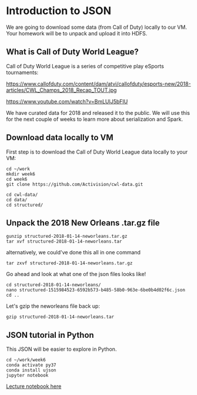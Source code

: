 # Introduction to JSON

We are going to download some data (from Call of Duty) locally to our VM.  Your homework will be to
unpack and upload it into HDFS.


## What is Call of Duty World League?

Call of Duty World League is a series of competitive play eSports tournaments:

https://www.callofduty.com/content/dam/atvi/callofduty/esports-new/2018-articles/CWL_Champs_2018_Recap_TOUT.jpg

https://www.youtube.com/watch?v=BmLUlJ5bFIU

We have curated data for 2018 and released it to the public.  We will use this for the next couple of
weeks to learn more about serialization and Spark.


## Download data locally to VM

First step is to download the Call of Duty World League data locally to your VM:
```
cd ~/work
mkdir week6
cd week6
git clone https://github.com/Activision/cwl-data.git
```

```
cd cwl-data/
cd data/
cd structured/
```

## Unpack the 2018 New Orleans .tar.gz file

```
gunzip structured-2018-01-14-neworleans.tar.gz
tar xvf structured-2018-01-14-neworleans.tar
```
alternatively, we could've done this all in one command
```
tar zxvf structured-2018-01-14-neworleans.tar.gz
```
Go ahead and look at what one of the json files looks like!
```
cd structured-2018-01-14-neworleans/
nano structured-1515984523-6592b573-b485-58b0-963e-6be0b4d02f6c.json
cd ..
```
Let's gzip the neworleans file back up:
```
gzip structured-2018-01-14-neworleans.tar
```

## JSON tutorial in Python

This JSON will be easier to explore in Python.
```
cd ~/work/week6
conda activate py37
conda install ujson
jupyter notebook
```

[Lecture notebook here](lecture_jsontutorial.ipynb)
